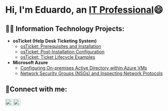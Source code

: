 <h1>Hi, I'm Eduardo, an <a href="[https://linkedin.com/in/Josh](https://www.linkedin.com/in/eduardo-villagomez-882316198/)">IT Professional</a>😄</h1>

<h2>👨‍💻 Information Technology Projects:</h2>

- <b>osTicket (Help Desk Ticketing System)</b>
  - [osTicket: Prerequisites and Installation](https://github.com/eduardovillagomez14/osticket-prereqs)
  - [osTicket: Post-Installation Configuration](https://github.com/eduardovillagomez14/post-install-config)
  - [osTicket: Ticket Lifecycle Examples](https://github.com/eduardovillagomez14/ticket-lifecycle)
- <b>Microsoft Azure</b>
  - [Configuring On-premises Active Directory within Azure VMs](https://github.com/joshmadakorcc/configure-ad)
  - [Network Security Groups (NSGs) and Inspecting Network Protocols](https://github.com/joshmadakorcc/azure-network-protocols)

<h2>🤳Connect with me:</h2>

[<img align="left" alt="Josh | LinkedIn" width="22px" src="https://cdn.jsdelivr.net/npm/simple-icons@v3/icons/linkedin.svg" />][linkedin]
[<img align="left" alt="Josh | Instagram" width="22px" src="https://cdn.jsdelivr.net/npm/simple-icons@v3/icons/instagram.svg" />][instagram]

[instagram]: https://www.instagram.com/eduardo_villagomez
[linkedin]: https://www.linkedin.com/in/eduardo-villagomez-882316198/
